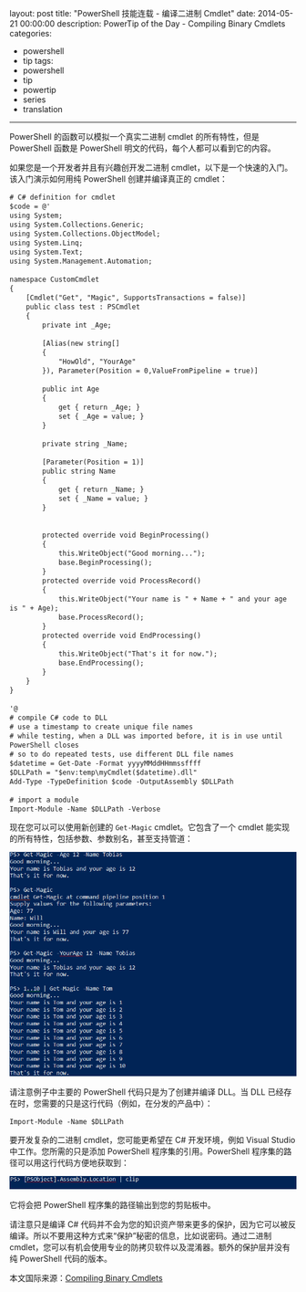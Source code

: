 layout: post
title: "PowerShell 技能连载 - 编译二进制 Cmdlet"
date: 2014-05-21 00:00:00
description: PowerTip of the Day - Compiling Binary Cmdlets
categories:
- powershell
- tip
tags:
- powershell
- tip
- powertip
- series
- translation
---
PowerShell 的函数可以模拟一个真实二进制 cmdlet 的所有特性，但是 PowerShell 函数是 PowerShell 明文的代码，每个人都可以看到它的内容。

如果您是一个开发者并且有兴趣创开发二进制 cmdlet，以下是一个快速的入门。该入门演示如何用纯 PowerShell 创建并编译真正的 cmdlet：

    # C# definition for cmdlet                
    $code = @'
    using System;
    using System.Collections.Generic;
    using System.Collections.ObjectModel;
    using System.Linq;
    using System.Text;
    using System.Management.Automation;
    
    namespace CustomCmdlet
    {
        [Cmdlet("Get", "Magic", SupportsTransactions = false)]
        public class test : PSCmdlet
        {
            private int _Age;
    
            [Alias(new string[]
            {
                "HowOld", "YourAge"
            }), Parameter(Position = 0,ValueFromPipeline = true)]
            
            public int Age
            {
                get { return _Age; }
                set { _Age = value; }
            }
    
            private string _Name;
    
            [Parameter(Position = 1)]
            public string Name
            {
                get { return _Name; }
                set { _Name = value; }
            }
    
    
            protected override void BeginProcessing()
            {
                this.WriteObject("Good morning...");
                base.BeginProcessing();
            }
            protected override void ProcessRecord()
            {
                this.WriteObject("Your name is " + Name + " and your age is " + Age);
                base.ProcessRecord();
            }
            protected override void EndProcessing()
            {
                this.WriteObject("That's it for now.");
                base.EndProcessing();
            }
        }
    }
    
    '@
    # compile C# code to DLL
    # use a timestamp to create unique file names
    # while testing, when a DLL was imported before, it is in use until PowerShell closes
    # so to do repeated tests, use different DLL file names
    $datetime = Get-Date -Format yyyyMMddHHmmssffff
    $DLLPath = "$env:temp\myCmdlet($datetime).dll"
    Add-Type -TypeDefinition $code -OutputAssembly $DLLPath
    
    # import a module
    Import-Module -Name $DLLPath -Verbose

现在您可以可以使用新创建的 `Get-Magic` cmdlet。它包含了一个 cmdlet 能实现的所有特性，包括参数、参数别名，甚至支持管道：

![](/img/2014-05-21-compiling-binary-cmdlets-001.png)

请注意例子中主要的 PowerShell 代码只是为了创建并编译 DLL。当 DLL 已经存在时，您需要的只是这行代码（例如，在分发的产品中）：

    Import-Module -Name $DLLPath

要开发复杂的二进制 cmdlet，您可能更希望在 C# 开发环境，例如 Visual Studio 中工作。您所需的只是添加 PowerShell 程序集的引用。PowerShell 程序集的路径可以用这行代码方便地获取到：

![](/img/2014-05-21-compiling-binary-cmdlets-002.png)

它将会把 PowerShell 程序集的路径输出到您的剪贴板中。

请注意只是编译 C# 代码并不会为您的知识资产带来更多的保护，因为它可以被反编译。所以不要用这种方式来“保护”秘密的信息，比如说密码。通过二进制 cmdlet，您可以有机会使用专业的防拷贝软件以及混淆器。额外的保护层并没有纯 PowerShell 代码的版本。

<!--more-->
本文国际来源：[Compiling Binary Cmdlets](http://community.idera.com/powershell/powertips/b/tips/posts/compiling-binary-cmdlets)
